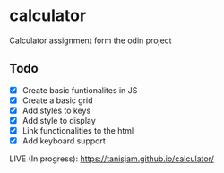 # calculator
Calculator assignment form the odin project

## Todo

- [x] Create basic funtionalites in JS
- [x] Create a basic grid
- [x] Add styles to keys
- [x] Add style to display
- [x] Link functionalities to the html
- [x] Add keyboard support

LIVE (In progress): https://tanisjam.github.io/calculator/

